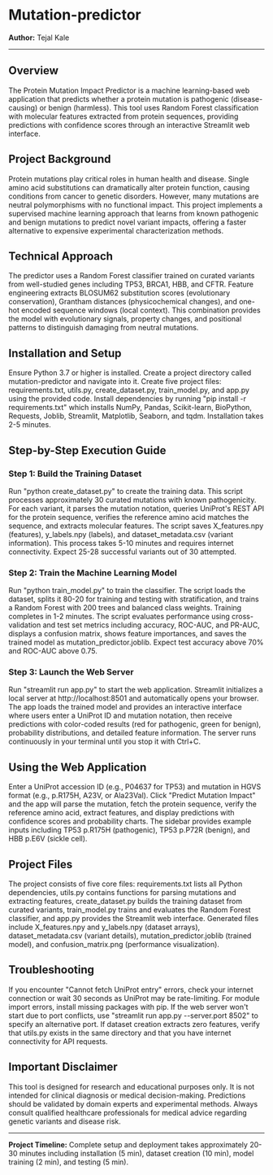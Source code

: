 # Mutation-predictor

**Author:** Tejal Kale

---

## Overview

The Protein Mutation Impact Predictor is a machine learning-based web application that predicts whether a protein mutation is pathogenic (disease-causing) or benign (harmless). This tool uses Random Forest classification with molecular features extracted from protein sequences, providing predictions with confidence scores through an interactive Streamlit web interface.

## Project Background

Protein mutations play critical roles in human health and disease. Single amino acid substitutions can dramatically alter protein function, causing conditions from cancer to genetic disorders. However, many mutations are neutral polymorphisms with no functional impact. This project implements a supervised machine learning approach that learns from known pathogenic and benign mutations to predict novel variant impacts, offering a faster alternative to expensive experimental characterization methods.

## Technical Approach

The predictor uses a Random Forest classifier trained on curated variants from well-studied genes including TP53, BRCA1, HBB, and CFTR. Feature engineering extracts BLOSUM62 substitution scores (evolutionary conservation), Grantham distances (physicochemical changes), and one-hot encoded sequence windows (local context). This combination provides the model with evolutionary signals, property changes, and positional patterns to distinguish damaging from neutral mutations.

## Installation and Setup

Ensure Python 3.7 or higher is installed. Create a project directory called mutation-predictor and navigate into it. Create five project files: requirements.txt, utils.py, create_dataset.py, train_model.py, and app.py using the provided code. Install dependencies by running "pip install -r requirements.txt" which installs NumPy, Pandas, Scikit-learn, BioPython, Requests, Joblib, Streamlit, Matplotlib, Seaborn, and tqdm. Installation takes 2-5 minutes.

## Step-by-Step Execution Guide

### Step 1: Build the Training Dataset

Run "python create_dataset.py" to create the training data. This script processes approximately 30 curated mutations with known pathogenicity. For each variant, it parses the mutation notation, queries UniProt's REST API for the protein sequence, verifies the reference amino acid matches the sequence, and extracts molecular features. The script saves X_features.npy (features), y_labels.npy (labels), and dataset_metadata.csv (variant information). This process takes 5-10 minutes and requires internet connectivity. Expect 25-28 successful variants out of 30 attempted.

### Step 2: Train the Machine Learning Model

Run "python train_model.py" to train the classifier. The script loads the dataset, splits it 80-20 for training and testing with stratification, and trains a Random Forest with 200 trees and balanced class weights. Training completes in 1-2 minutes. The script evaluates performance using cross-validation and test set metrics including accuracy, ROC-AUC, and PR-AUC, displays a confusion matrix, shows feature importances, and saves the trained model as mutation_predictor.joblib. Expect test accuracy above 70% and ROC-AUC above 0.75.

### Step 3: Launch the Web Server

Run "streamlit run app.py" to start the web application. Streamlit initializes a local server at http://localhost:8501 and automatically opens your browser. The app loads the trained model and provides an interactive interface where users enter a UniProt ID and mutation notation, then receive predictions with color-coded results (red for pathogenic, green for benign), probability distributions, and detailed feature information. The server runs continuously in your terminal until you stop it with Ctrl+C.

## Using the Web Application

Enter a UniProt accession ID (e.g., P04637 for TP53) and mutation in HGVS format (e.g., p.R175H, A23V, or Ala23Val). Click "Predict Mutation Impact" and the app will parse the mutation, fetch the protein sequence, verify the reference amino acid, extract features, and display predictions with confidence scores and probability charts. The sidebar provides example inputs including TP53 p.R175H (pathogenic), TP53 p.P72R (benign), and HBB p.E6V (sickle cell).

## Project Files

The project consists of five core files: requirements.txt lists all Python dependencies, utils.py contains functions for parsing mutations and extracting features, create_dataset.py builds the training dataset from curated variants, train_model.py trains and evaluates the Random Forest classifier, and app.py provides the Streamlit web interface. Generated files include X_features.npy and y_labels.npy (dataset arrays), dataset_metadata.csv (variant details), mutation_predictor.joblib (trained model), and confusion_matrix.png (performance visualization).

## Troubleshooting

If you encounter "Cannot fetch UniProt entry" errors, check your internet connection or wait 30 seconds as UniProt may be rate-limiting. For module import errors, install missing packages with pip. If the web server won't start due to port conflicts, use "streamlit run app.py --server.port 8502" to specify an alternative port. If dataset creation extracts zero features, verify that utils.py exists in the same directory and that you have internet connectivity for API requests.

## Important Disclaimer

This tool is designed for research and educational purposes only. It is not intended for clinical diagnosis or medical decision-making. Predictions should be validated by domain experts and experimental methods. Always consult qualified healthcare professionals for medical advice regarding genetic variants and disease risk.

---

**Project Timeline:** Complete setup and deployment takes approximately 20-30 minutes including installation (5 min), dataset creation (10 min), model training (2 min), and testing (5 min).
